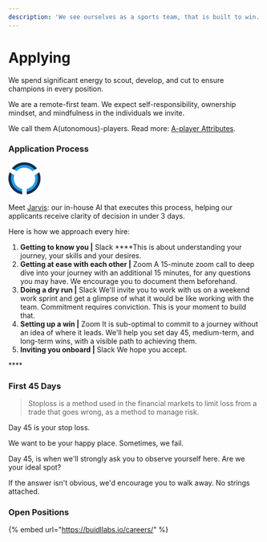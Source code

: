 ```yaml
---
description: 'We see ourselves as a sports team, that is built to win.'
---
```


# Applying

We spend significant energy to scout, develop, and cut to ensure champions in every position.

We are a remote-first team. We expect self-responsibility, ownership mindset, and mindfulness in the individuals we invite.

We call them A\(utonomous\)-players. Read more: [A-player Attributes](https://playbook.thevantageproject.com/starting/a-player)_._

### 

### Application Process

![](../.gitbook/assets/rsz_1rsz_1rsz_jarvis.png)

Meet [Jarvis](https://www.thevantageproject.com/jarvis/): our in-house AI that executes this process, helping our applicants receive clarity of decision in under 3 days.

Here is how we approach every hire:

1. **Getting to know you \|** Slack  ****This is about understanding your journey, your skills and your desires.  
2. **Getting at ease with each other \|** Zoom  A 15-minute zoom call to deep dive into your journey with an additional 15 minutes, for any questions you may have. We encourage you to document them beforehand.  
3. **Doing a dry run \|** Slack  We'll invite you to work with us on a weekend work sprint and get a glimpse of what it would be like working with the team. Commitment requires conviction. This is your moment to build that.   
4. **Setting up a win \|** Zoom  It is sub-optimal to commit to a journey without an idea of where it leads. We'll help you set day 45, medium-term, and long-term wins, with a visible path to achieving them.  
5. **Inviting you onboard \|** Slack  We hope you accept.

\*\*\*\*

### **First 45 Days**

> Stoploss is a method used in the financial markets to limit loss from a trade that goes wrong, as a method to manage risk.

Day 45 is your stop loss.

We want to be your happy place. Sometimes, we fail.

Day 45, is when we'll strongly ask you to observe yourself here. Are we your ideal spot?  
  
If the answer isn't obvious, we'd encourage you to walk away. No strings attached.  


### Open Positions

{% embed url="https://buidllabs.io/careers/" %}

